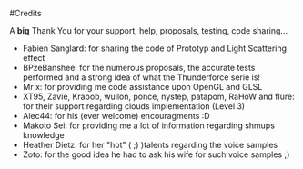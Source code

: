 #Credits

A **big** Thank You for your support, help, proposals, testing, code sharing...

  * Fabien Sanglard: for sharing the code of Prototyp and Light Scattering effect
  * BPzeBanshee: for the numerous proposals, the accurate tests performed and a strong idea of what the Thunderforce serie is!
  * Mr x: for providing me code assistance upon OpenGL and GLSL
  * XT95, Zavie, Krabob, wullon, ponce, nystep, patapom, RaHoW and flure: for their support regarding clouds implementation (Level 3)
  * Alec44: for his (ever welcome) encouragments :D
  * Makoto Sei: for providing me a lot of information regarding shmups knowledge
  * Heather Dietz: for her "hot" ( ;) )talents regarding the voice samples
  * Zoto: for the good idea he had to ask his wife for such voice samples ;)
